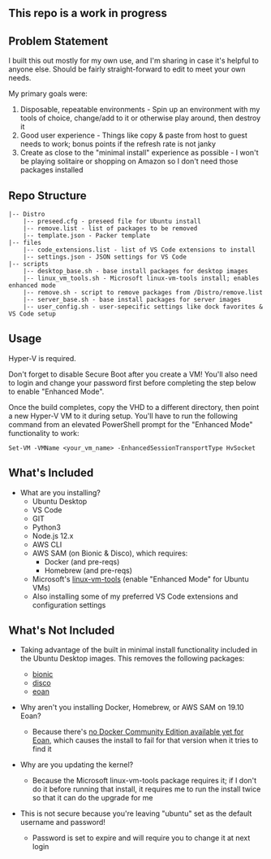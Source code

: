 ## This repo is a work in progress

## Problem Statement

I built this out mostly for my own use, and I'm sharing in case it's helpful to anyone else. Should be fairly straight-forward to edit to meet your own needs.

My primary goals were:

1. Disposable, repeatable environments - Spin up an environment with my tools of choice, change/add to it or otherwise play around, then destroy it
2. Good user experience - Things like copy & paste from host to guest needs to work; bonus points if the refresh rate is not janky
3. Create as close to the "minimal install" experience as possible - I won't be playing solitaire or shopping on Amazon so I don't need those packages installed

## Repo Structure

```
|-- Distro
    |-- preseed.cfg - preseed file for Ubuntu install
    |-- remove.list - list of packages to be removed
    |-- template.json - Packer template
|-- files
    |-- code_extensions.list - list of VS Code extensions to install
    |-- settings.json - JSON settings for VS Code
|-- scripts
    |-- desktop_base.sh - base install packages for desktop images
    |-- linux_vm_tools.sh - Microsoft linux-vm-tools install; enables enhanced mode
    |-- remove.sh - script to remove packages from /Distro/remove.list
    |-- server_base.sh - base install packages for server images
    |-- user_config.sh - user-sepecific settings like dock favorites & VS Code setup
```

## Usage

Hyper-V is required.

Don't forget to disable Secure Boot after you create a VM! You'll also need to login and change your password first before completing the step below to enable "Enhanced Mode".

Once the build completes, copy the VHD to a different directory, then point a new Hyper-V VM to it during setup. You'll have to run the following command from an elevated PowerShell prompt for the "Enhanced Mode" functionality to work:

`Set-VM -VMName <your_vm_name> -EnhancedSessionTransportType HvSocket`

## What's Included

- What are you installing? 
  - Ubuntu Desktop
  - VS Code
  - GIT
  - Python3
  - Node.js 12.x
  - AWS CLI
  - AWS SAM (on Bionic & Disco), which requires:
    - Docker (and pre-reqs)
    - Homebrew (and pre-reqs)
  - Microsoft's [linux-vm-tools](https://github.com/microsoft/linux-vm-tools) (enable "Enhanced Mode" for Ubuntu VMs)
  - Also installing some of my preferred VS Code extensions and configuration settings

## What's Not Included

- Taking advantage of the built in minimal install functionality included in the Ubuntu Desktop images. This removes the following packages:
    - [bionic](https://people.canonical.com/~ubuntu-archive/seeds/ubuntu.bionic/desktop.minimal-remove)
    - [disco](https://people.canonical.com/~ubuntu-archive/seeds/ubuntu.disco/desktop.minimal-remove)
    - [eoan](https://people.canonical.com/~ubuntu-archive/seeds/ubuntu.eoan/desktop.minimal-remove)

- Why aren't you installing Docker, Homebrew, or AWS SAM on 19.10 Eoan?
  - Because there's [no Docker Community Edition available yet for Eoan](https://docs.docker.com/install/linux/docker-ce/ubuntu/), which causes the install to fail for that version when it tries to find it

- Why are you updating the kernel?
  - Because the Microsoft linux-vm-tools package requires it; if I don't do it before running that install, it requires me to run the install twice so that it can do the upgrade for me

- This is not secure because you're leaving "ubuntu" set as the default username and password!
  - Password is set to expire and will require you to change it at next login
